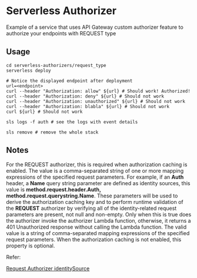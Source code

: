 # Serverless Authorizer
Example of a service that uses API Gateway custom authorizer feature to authorize your endpoints with REQUEST type

## Usage

```
cd serverless-authorizers/request_type
serverless deploy

# Notice the displayed endpoint after deployment
url=<endpoint>
curl --header "Authorization: allow" ${url} # Should work! Authorized!
curl --header "Authorization: deny" ${url} # Should not work
curl --header "Authorization: unauthorized" ${url} # Should not work
curl --header "Authorization: blabla" ${url} # Should not work
curl ${url} # Should not work

sls logs -f auth # see the logs with event details

sls remove # remove the whole stack
```
## Notes

For the REQUEST authorizer, this is required when authorization caching is enabled. The value is a comma-separated string of one or more mapping expressions of the specified request parameters. For example, if an **Auth** header, a **Name** query string parameter are defined as identity sources, this value is **method.request.header.Auth, method.request.querystring.Name**. These parameters will be used to derive the authorization caching key and to perform runtime validation of the **REQUEST** authorizer by verifying all of the identity-related request parameters are present, not null and non-empty. Only when this is true does the authorizer invoke the authorizer Lambda function, otherwise, it returns a 401 Unauthorized response without calling the Lambda function. The valid value is a string of comma-separated mapping expressions of the specified request parameters. When the authorization caching is not enabled, this property is optional.

Refer:

[Request Authorizer identitySource](https://docs.aws.amazon.com/apigateway/api-reference/resource/authorizer/#identitySource)
